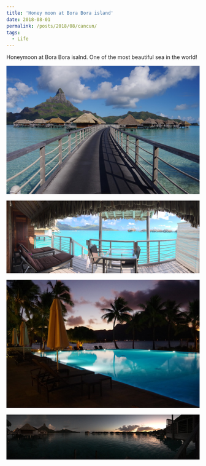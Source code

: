 ```yaml
---
title: 'Honey moon at Bora Bora island'
date: 2018-08-01
permalink: /posts/2018/08/cancun/
tags:
  - Life
---
```

Honeymoon at Bora Bora isalnd. One of the most beautiful sea in the world!

<img src="/images/2021-08-27-21-56-17.png" style="display: block; margin: auto;" />
<br>
<img src="/images/2021-08-27-21-58-23.png" style="display: block; margin: auto;"/>
<br>
<img src="/images/2021-08-27-21-56-49.png" style="display: block; margin: auto;" />
<br>
<img src="/images/2021-08-27-21-56-36.png" style="display: block; margin: auto;"/>